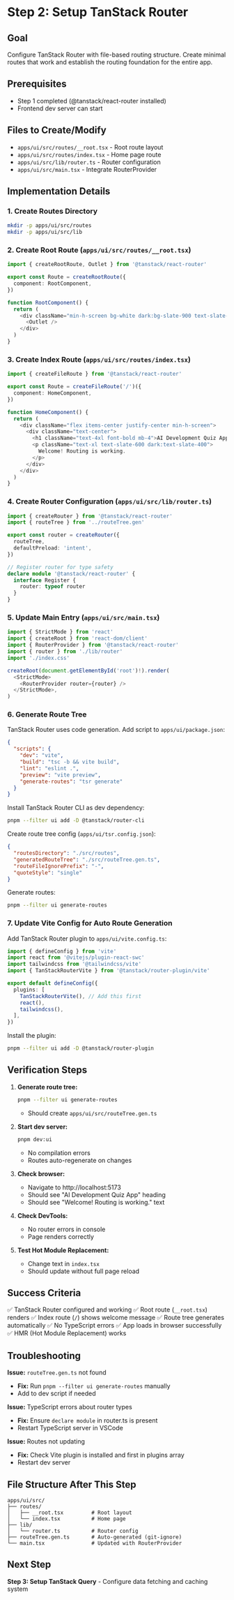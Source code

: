 # Step 2: Setup TanStack Router

## Goal
Configure TanStack Router with file-based routing structure. Create minimal routes that work and establish the routing foundation for the entire app.

## Prerequisites
- Step 1 completed (@tanstack/react-router installed)
- Frontend dev server can start

## Files to Create/Modify
- `apps/ui/src/routes/__root.tsx` - Root route layout
- `apps/ui/src/routes/index.tsx` - Home page route
- `apps/ui/src/lib/router.ts` - Router configuration
- `apps/ui/src/main.tsx` - Integrate RouterProvider

## Implementation Details

### 1. Create Routes Directory
```bash
mkdir -p apps/ui/src/routes
mkdir -p apps/ui/src/lib
```

### 2. Create Root Route (`apps/ui/src/routes/__root.tsx`)
```typescript
import { createRootRoute, Outlet } from '@tanstack/react-router'

export const Route = createRootRoute({
  component: RootComponent,
})

function RootComponent() {
  return (
    <div className="min-h-screen bg-white dark:bg-slate-900 text-slate-900 dark:text-slate-100">
      <Outlet />
    </div>
  )
}
```

### 3. Create Index Route (`apps/ui/src/routes/index.tsx`)
```typescript
import { createFileRoute } from '@tanstack/react-router'

export const Route = createFileRoute('/')({
  component: HomeComponent,
})

function HomeComponent() {
  return (
    <div className="flex items-center justify-center min-h-screen">
      <div className="text-center">
        <h1 className="text-4xl font-bold mb-4">AI Development Quiz App</h1>
        <p className="text-xl text-slate-600 dark:text-slate-400">
          Welcome! Routing is working.
        </p>
      </div>
    </div>
  )
}
```

### 4. Create Router Configuration (`apps/ui/src/lib/router.ts`)
```typescript
import { createRouter } from '@tanstack/react-router'
import { routeTree } from '../routeTree.gen'

export const router = createRouter({
  routeTree,
  defaultPreload: 'intent',
})

// Register router for type safety
declare module '@tanstack/react-router' {
  interface Register {
    router: typeof router
  }
}
```

### 5. Update Main Entry (`apps/ui/src/main.tsx`)
```typescript
import { StrictMode } from 'react'
import { createRoot } from 'react-dom/client'
import { RouterProvider } from '@tanstack/react-router'
import { router } from './lib/router'
import './index.css'

createRoot(document.getElementById('root')!).render(
  <StrictMode>
    <RouterProvider router={router} />
  </StrictMode>,
)
```

### 6. Generate Route Tree
TanStack Router uses code generation. Add script to `apps/ui/package.json`:

```json
{
  "scripts": {
    "dev": "vite",
    "build": "tsc -b && vite build",
    "lint": "eslint .",
    "preview": "vite preview",
    "generate-routes": "tsr generate"
  }
}
```

Install TanStack Router CLI as dev dependency:
```bash
pnpm --filter ui add -D @tanstack/router-cli
```

Create route tree config (`apps/ui/tsr.config.json`):
```json
{
  "routesDirectory": "./src/routes",
  "generatedRouteTree": "./src/routeTree.gen.ts",
  "routeFileIgnorePrefix": "-",
  "quoteStyle": "single"
}
```

Generate routes:
```bash
pnpm --filter ui generate-routes
```

### 7. Update Vite Config for Auto Route Generation
Add TanStack Router plugin to `apps/ui/vite.config.ts`:

```typescript
import { defineConfig } from 'vite'
import react from '@vitejs/plugin-react-swc'
import tailwindcss from '@tailwindcss/vite'
import { TanStackRouterVite } from '@tanstack/router-plugin/vite'

export default defineConfig({
  plugins: [
    TanStackRouterVite(), // Add this first
    react(),
    tailwindcss(),
  ],
})
```

Install the plugin:
```bash
pnpm --filter ui add -D @tanstack/router-plugin
```

## Verification Steps

1. **Generate route tree:**
   ```bash
   pnpm --filter ui generate-routes
   ```
   - Should create `apps/ui/src/routeTree.gen.ts`

2. **Start dev server:**
   ```bash
   pnpm dev:ui
   ```
   - No compilation errors
   - Routes auto-regenerate on changes

3. **Check browser:**
   - Navigate to http://localhost:5173
   - Should see "AI Development Quiz App" heading
   - Should see "Welcome! Routing is working." text

4. **Check DevTools:**
   - No router errors in console
   - Page renders correctly

5. **Test Hot Module Replacement:**
   - Change text in `index.tsx`
   - Should update without full page reload

## Success Criteria
✅ TanStack Router configured and working
✅ Root route (`__root.tsx`) renders
✅ Index route (`/`) shows welcome message
✅ Route tree generates automatically
✅ No TypeScript errors
✅ App loads in browser successfully
✅ HMR (Hot Module Replacement) works

## Troubleshooting

**Issue:** `routeTree.gen.ts` not found
- **Fix:** Run `pnpm --filter ui generate-routes` manually
- Add to dev script if needed

**Issue:** TypeScript errors about router types
- **Fix:** Ensure `declare module` in router.ts is present
- Restart TypeScript server in VSCode

**Issue:** Routes not updating
- **Fix:** Check Vite plugin is installed and first in plugins array
- Restart dev server

## File Structure After This Step
```
apps/ui/src/
├── routes/
│   ├── __root.tsx         # Root layout
│   └── index.tsx          # Home page
├── lib/
│   └── router.ts          # Router config
├── routeTree.gen.ts       # Auto-generated (git-ignore)
└── main.tsx               # Updated with RouterProvider
```

## Next Step
**Step 3: Setup TanStack Query** - Configure data fetching and caching system
